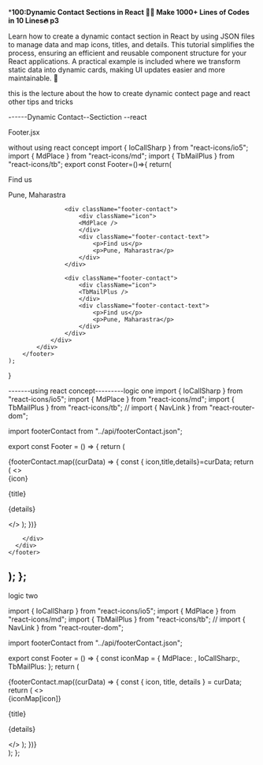***100:Dynamic Contact Sections in React 🧑‍💻 Make 1000+ Lines of Codes in 10 Lines🔥 p3**


Learn how to create a dynamic contact section in React by using JSON files to manage data and map icons, titles, and details. This tutorial simplifies the process, ensuring an efficient and reusable component structure for your React applications. A practical example is included where we transform static data into dynamic cards, making UI updates easier and more maintainable. 💸


this is the lecture about the how to create dynamic contect page and react other tips and tricks


------Dynamic Contact--Sectiction --react

Footer.jsx

without using react concept 
import { IoCallSharp } from "react-icons/io5";
import { MdPlace } from "react-icons/md";
import { TbMailPlus } from "react-icons/tb";
export const Footer=()=>{
    return(
        <footer className="footer-section">
            <div className="container">
                <div className="grid grid-three-cols">
                    <div className="footer-contact">
                        <div className="icon">
                        <IoCallSharp />
                        </div>
                        <div className="footer-contact-text">
                            <p>Find us</p>
                            <p>Pune, Maharastra</p>
                        </div>
                    </div>

                    <div className="footer-contact">
                        <div className="icon">
                        <MdPlace />
                        </div>
                        <div className="footer-contact-text">
                            <p>Find us</p>
                            <p>Pune, Maharastra</p>
                        </div>
                    </div>

                    <div className="footer-contact">
                        <div className="icon">
                        <TbMailPlus />
                        </div>
                        <div className="footer-contact-text">
                            <p>Find us</p>
                            <p>Pune, Maharastra</p>
                        </div>
                    </div>
                </div>
            </div>
        </footer>
    );
}

-------using react concept---------logic one
import { IoCallSharp } from "react-icons/io5";
import { MdPlace } from "react-icons/md";
import { TbMailPlus } from "react-icons/tb";
// import { NavLink } from "react-router-dom";

import footerContact from "../api/footerContact.json";

export const Footer = () => {
  return (
    <footer className="footer-section">
      <div className="container">
        <div className="grid grid-three-cols">
          {footerContact.map((curData) => {
            const { icon,title,details}=curData;
            return (
              <>
                <div className="footer-contact">
                  <div className="icon">
                    {icon}
                  </div>
                  <div className="footer-contact-text">
                    <p>{title}</p>
                    <p>{details}</p>
                  </div>
                </div>
              </>
            );
          })}

          
        </div>
      </div>
    </footer>
  );
};
-------------------

logic two

import { IoCallSharp } from "react-icons/io5";
import { MdPlace } from "react-icons/md";
import { TbMailPlus } from "react-icons/tb";
// import { NavLink } from "react-router-dom";

import footerContact from "../api/footerContact.json";

export const Footer = () => {
  const iconMap = {
    MdPlace: <MdPlace />,
    IoCallSharp:<IoCallSharp />,
    TbMailPlus:<TbMailPlus />
  };
  return (
    <footer className="footer-section">
      <div className="container">
        <div className="grid grid-three-cols">
          {footerContact.map((curData) => {
            const { icon, title, details } = curData;
            return (
              <>
                <div className="footer-contact">
                  <div className="icon">{iconMap[icon]}</div>
                  <div className="footer-contact-text">
                    <p>{title}</p>
                    <p>{details}</p>
                  </div>
                </div>
              </>
            );
          })}
        </div>
      </div>
    </footer>
  );
};
